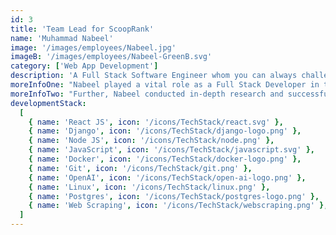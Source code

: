 ```yaml
---
id: 3
title: 'Team Lead for ScoopRank'
name: 'Muhammad Nabeel'
image: '/images/employees/Nabeel.jpg'
imageB: '/images/employees/Nabeel-GreenB.svg'
category: ['Web App Development']
description: 'A Full Stack Software Engineer whom you can always challenge for a game of tennis! Nabeel is the person who is always available to help everyone around, comforting, and always accommodating. He also loves reading books, and that is why you will love him around!'
moreInfoOne: "Nabeel played a vital role as a Full Stack Developer in the creation of a cutting-edge product focused on ranking entities across the internet. Nabeel's expertise in various technologies was integral to the project's success. The backend of the application was built using Django, a powerful Python-based web framework, while Node.js was leveraged for server-side development. The front end was developed using React.js, a JavaScript library renowned for its flexibility and efficiency. Machine learning algorithms were employed to analyze and rank online entities based on parameters such as popularity, relevance, and user engagement. The data was efficiently stored and managed using Postgres, an open-source relational database management system, while Redis, an in-memory data structure store, served as a versatile tool for caching, database functionality, and message brokering. Docker was utilized to containerize the application, ensuring seamless deployment across diverse environments."
moreInfoTwo: "Further, Nabeel conducted in-depth research and successfully published a research paper on the Comparative Study of Deep Learning Algorithms for Disease and Pest Detection in Rice Crops. Moreover, Nabeel developed a Pakistani Sign Language recognition system, a significant achievement that demonstrates Nabeel's commitment to accessibility and inclusivity in technology."
developmentStack:
  [
    { name: 'React JS', icon: '/icons/TechStack/react.svg' },
    { name: 'Django', icon: '/icons/TechStack/django-logo.png' },
    { name: 'Node JS', icon: '/icons/TechStack/node.png' },
    { name: 'JavaScript', icon: '/icons/TechStack/javascript.svg' },
    { name: 'Docker', icon: '/icons/TechStack/docker-logo.png' },
    { name: 'Git', icon: '/icons/TechStack/git.png' },
    { name: 'OpenAI', icon: '/icons/TechStack/open-ai-logo.png' },
    { name: 'Linux', icon: '/icons/TechStack/linux.png' },
    { name: 'Postgres', icon: '/icons/TechStack/postgres-logo.png' },
    { name: 'Web Scraping', icon: '/icons/TechStack/webscraping.png' },
  ]
---
```

